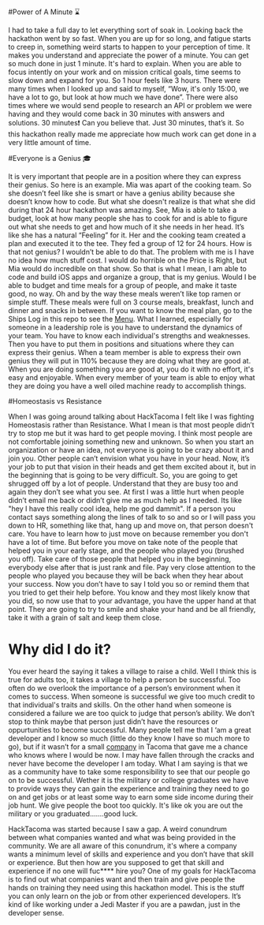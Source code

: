 #Power of A Minute :hourglass:

I had to take a full day to let everything sort of soak in. Looking back the hackathon went by so fast. When you are up for so long, and fatigue starts to creep in, something weird starts to happen to your perception of time. It makes you understand and appreciate the power of a minute. You can get so much done in just 1 minute. It's hard to explain. When you are able to focus intently on your work and on mission critical goals, time seems to slow down and expand for you. So 1 hour feels like 3 hours. There were many times when I looked up and said to myself, “Wow, it's only 15:00, we have a lot to go, but look at how much we have done”. There were also times where we would send people to research an API or problem we were having and they would come back in 30 minutes with answers and solutions. 30 minutes:exclamation: Can you believe that. Just 30 minutes, that’s it. So this hackathon really made me appreciate how much work can get done in a very little amount of time.

#Everyone is a Genius :mortar_board:

It is very important that people are in a position where they can express their genius. So here is an example. Mia was apart of the cooking team. So she doesn’t feel like she is smart or have a genius ability because she doesn’t know how to code. But what she doesn't realize is that what she did during that 24 hour hackathon was amazing. See, Mia is able to take a budget, look at how many people she has to cook for and is able to figure out what she needs to get and how much of it she needs in her head. It’s like she has a natural “Feeling” for it. Her and the cooking team created a plan and executed it to the tee. They fed a group of 12 for 24 hours. How is that not genius? I wouldn’t be able to do that. The problem with me is I have no idea how much stuff cost. I would do horrible on the Price is Right, but Mia would do incredible on that show. So that is what I mean, I am able to code and build iOS apps and organize a group, that is my genius. Would I be able to budget and time meals for a group of people, and make it taste good, no way. Oh and by the way these meals weren’t like top ramen or simple stuff. These meals were full on 3 course meals, breakfast, lunch and dinner and snacks in between. If you want to know the meal plan, go to the Ships Log in this repo to see the [Menu](https://github.com/HackTacoma/Ships-Log/blob/master/Hackathon_1/Menu.md). What I learned, especially for someone in a leadership role is you have to understand the dynamics of your team. You have to know each individual's strengths and weaknesses. Then you have to put them in positions and situations where they can express their genius. When a team member is able to express their own genius they will put in 110% because they are doing what they are good at. When you are doing something you are good at, you do it with no effort, it's easy and enjoyable. When every member of your team is able to enjoy what they are doing you have a well oiled machine ready to accomplish things.   

#Homeostasis vs Resistance

When I was going around talking about HackTacoma I felt like I was fighting Homeostasis rather than Resistance. What I mean is that most people didn’t try to stop me but it was hard to get people moving. I think most people are not comfortable joining something new and unknown. So when you start an organization or have an idea, not everyone is going to be crazy about it and join you. Other people can’t envision what you have in your head. Now, it’s your job to put that vision in their heads and get them excited about it, but in the beginning that is going to be very difficult. So, you are going to get shrugged off by a lot of people. Understand that they are busy too and again they don’t see what you see. At first I was a little hurt when people didn’t email me back or didn’t give me as much help as I needed. Its like "hey I have this really cool idea, help me god dammit". If a person you contact says something along the lines of talk to so and so or I will pass you down to HR, something like that, hang up and move on, that person doesn't care. You have to learn how to just move on because remember you don't have a lot of time. But before you move on take note of the people that helped you in your early stage, and the people who played you (brushed you off). Take care of those people that helped you in the beginning, everybody else after that is just rank and file. Pay very close attention to the people who played you because they will be back when they hear about your success. Now you don’t have to say I told you so or remind them that you tried to get their help before. You know and they most likely know that you did, so now use that to your advantage, you have the upper hand at that point. They are going to try to smile and shake your hand and be all friendly, take it with a grain of salt and keep them close.    

# Why did I do it?

You ever heard the saying it takes a village to raise a child. Well I think this is true for adults too, it takes a village to help a person be successful. Too often do we overlook the importance of a person’s environment when it comes to success. When someone is successful we give too much credit to that individual's traits and skills. On the other hand when someone is considered a failure we are too quick to judge that person’s ability. We don’t stop to think maybe that person just didn’t have the resources or oppurtunities to become successful. Many people tell me that I ‘am a great developer and I know so much (little do they know I have so much more to go), but if it wasn’t for a small [company](http://www.hipstercreative.com) in Tacoma that gave me a chance who knows where I would be now. I may have fallen through the cracks and never have become the developer I am today. What I am saying is that we as a community have to take some responsibility to see that our people go on to be successful. Wether it is the military or college graduates we have to provide ways they can gain the experience and training they need to go on and get jobs or at least some way to earn some side income during their job hunt. We give people the boot too quickly. It's like ok you are out the military or you graduated…....good luck.

HackTacoma was started because I saw a gap. A weird conundrum between what companies wanted and what was being provided in the community. We are all aware of this conundrum, it's where a company wants a minimum level of skills and experience and you don’t have that skill or experience. But then how are you supposed to get that skill and experience if no one will fuc**** hire you? One of my goals for HackTacoma is to find out what companies want and then train and give people the hands on training they need using this hackathon model. This is the stuff you can only learn on the job or from other experienced developers. It’s kind of like working under a Jedi Master if you are a pawdan, just in the developer sense.  

